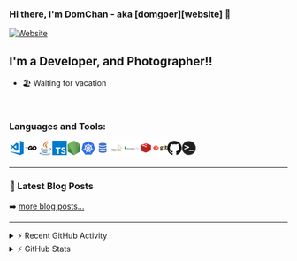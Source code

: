 ### Hi there, I'm DomChan - aka [domgoer][website] 👋

[![Website](https://img.shields.io/website?label=domgoer.io&style=for-the-badge&url=https%3A%2F%2Fblog.domgoer.io)](https://blog.domgoer.io)

## I'm a Developer, and Photographer!!

- 🏖 Waiting for vacation

<br />

### Languages and Tools:

<img align="left" alt="Visual Studio Code" width="26px" src="https://raw.githubusercontent.com/github/explore/80688e429a7d4ef2fca1e82350fe8e3517d3494d/topics/visual-studio-code/visual-studio-code.png" />
<img align="left" alt="Go" width="26px" src="https://raw.githubusercontent.com/github/explore/80688e429a7d4ef2fca1e82350fe8e3517d3494d/topics/go/go.png" />
<img align="left" alt="Java" width="26px" src="https://raw.githubusercontent.com/github/explore/80688e429a7d4ef2fca1e82350fe8e3517d3494d/topics/java/java.png" />
<img align="left" alt="TypeScript" width="26px" src="https://raw.githubusercontent.com/github/explore/80688e429a7d4ef2fca1e82350fe8e3517d3494d/topics/typescript/typescript.png" />
<img align="left" alt="Node.js" width="26px" src="https://raw.githubusercontent.com/github/explore/80688e429a7d4ef2fca1e82350fe8e3517d3494d/topics/nodejs/nodejs.png" />
<img align="left" alt="Kubernetes" width="26px" src="https://raw.githubusercontent.com/github/explore/80688e429a7d4ef2fca1e82350fe8e3517d3494d/topics/kubernetes/kubernetes.png" />
<img align="left" alt="SQL" width="26px" src="https://raw.githubusercontent.com/github/explore/80688e429a7d4ef2fca1e82350fe8e3517d3494d/topics/sql/sql.png" />
<img align="left" alt="MySQL" width="26px" src="https://raw.githubusercontent.com/github/explore/80688e429a7d4ef2fca1e82350fe8e3517d3494d/topics/mysql/mysql.png" />
<img align="left" alt="MongoDB" width="26px" src="https://raw.githubusercontent.com/github/explore/80688e429a7d4ef2fca1e82350fe8e3517d3494d/topics/mongodb/mongodb.png" />
<img align="left" alt="Redis" width="26px" src="https://raw.githubusercontent.com/github/explore/80688e429a7d4ef2fca1e82350fe8e3517d3494d/topics/redis/redis.png" />
<img align="left" alt="Git" width="26px" src="https://raw.githubusercontent.com/github/explore/80688e429a7d4ef2fca1e82350fe8e3517d3494d/topics/git/git.png" />
<img align="left" alt="GitHub" width="26px" src="https://raw.githubusercontent.com/github/explore/78df643247d429f6cc873026c0622819ad797942/topics/github/github.png" />
<img align="left" alt="Terminal" width="26px" src="https://raw.githubusercontent.com/github/explore/80688e429a7d4ef2fca1e82350fe8e3517d3494d/topics/terminal/terminal.png" />

<br />
<br />

---

### 📕 Latest Blog Posts

<!-- BLOG-POST-LIST:START -->
<!-- BLOG-POST-LIST:END -->

➡️ [more blog posts...](https://blog.domgoer.io)

---

<details>
    <summary> ⚡️ Recent GitHub Activity </summary>

<!--START_SECTION:activity-->
1. ❗️ Closed issue [#4](https://github.com/domgoer/msg-pusher/issues/4) in [domgoer/msg-pusher](https://github.com/domgoer/msg-pusher)
2. 🗣 Commented on [#4](https://github.com/domgoer/msg-pusher/issues/4) in [domgoer/msg-pusher](https://github.com/domgoer/msg-pusher)
3. 🗣 Commented on [#4](https://github.com/domgoer/msg-pusher/issues/4) in [domgoer/msg-pusher](https://github.com/domgoer/msg-pusher)
4. ❗️ Closed issue [#25](https://github.com/AliyunContainerService/serverless-k8s-examples/issues/25) in [AliyunContainerService/serverless-k8s-examples](https://github.com/AliyunContainerService/serverless-k8s-examples)
5. 🗣 Commented on [#25](https://github.com/AliyunContainerService/serverless-k8s-examples/issues/25) in [AliyunContainerService/serverless-k8s-examples](https://github.com/AliyunContainerService/serverless-k8s-examples)
<!--END_SECTION:activity-->
</details>

<details>
    <summary> ⚡️ GitHub Stats </summary>

[![Top Langs](https://github-readme-stats.vercel.app/api/top-langs/?username=domgoer&hide=html&layout=compact)](https://github.com/anuraghazra/github-readme-stats)

<img align="left" alt="domgoer's GitHub Stats" src="https://github-readme-stats.vercel.app/api?username=domgoer&show_icons=true&hide_border=true" />

</details>